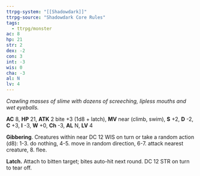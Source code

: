 ```yaml
---
ttrpg-system: "[[Shadowdark]]"
ttrpg-source: "Shadowdark Core Rules"
tags:
  - ttrpg/monster
ac: 8
hp: 21
str: 2
dex: -2
con: 3
int: -3
wis: 0
cha: -3
al: N
lv: 4
---
```


_Crawling masses of slime with dozens of screeching, lipless mouths and wet eyeballs._

**AC** 8, **HP** 21, **ATK** 2 bite +3 (1d8 + latch), **MV** near (climb, swim), **S** +2, **D** -2, **C** +3, **I** -3, **W** +0, **Ch** -3, **AL** N, **LV** 4

**Gibbering**. Creatures within near DC 12 WIS on turn or take a random action (d8): 1-3. do nothing, 4-5. move in random direction, 6-7. attack nearest creature, 8. flee. 

**Latch.** Attach to bitten target; bites auto-hit next round. DC 12 STR on turn to tear off.

